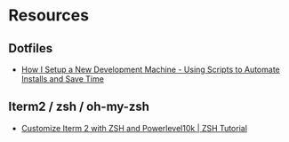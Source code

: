 # Resources

## Dotfiles
- [How I Setup a New Development Machine - Using Scripts to Automate Installs and Save Time](https://www.youtube.com/watch?v=kIdiWut8eD8)

## Iterm2 / zsh / oh-my-zsh 
- [Customize Iterm 2 with ZSH and Powerlevel10k | ZSH Tutorial](https://www.youtube.com/watch?v=D2PSsnqgBiw)